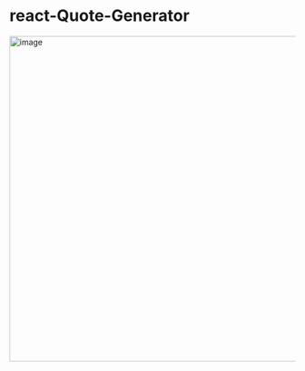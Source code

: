 # react-Quote-Generator

<img width="574" alt="image" src="https://user-images.githubusercontent.com/90621630/225528473-458f49e6-1209-45ff-b3c4-243a48c5ccfe.png">
